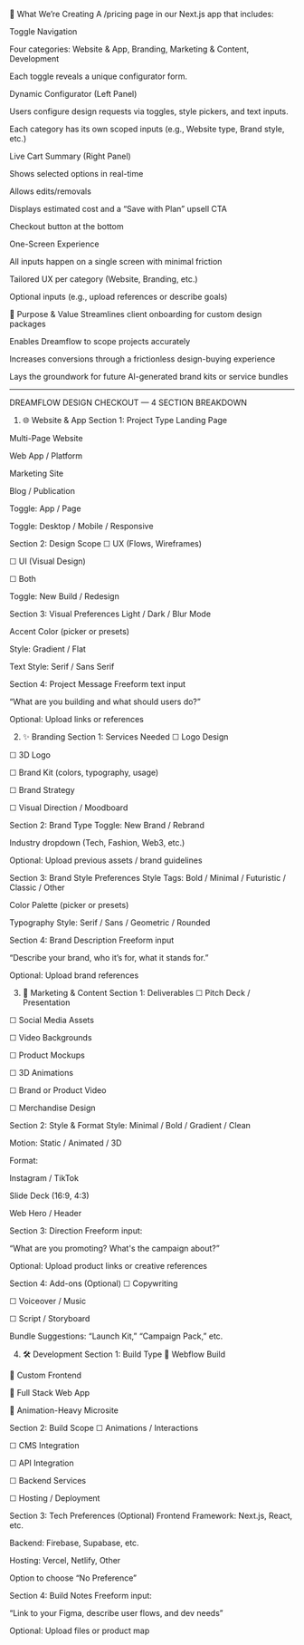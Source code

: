 🧭 What We’re Creating
A /pricing page in our Next.js app that includes:

Toggle Navigation

Four categories:
Website & App, Branding, Marketing & Content, Development

Each toggle reveals a unique configurator form.

Dynamic Configurator (Left Panel)

Users configure design requests via toggles, style pickers, and text inputs.

Each category has its own scoped inputs (e.g., Website type, Brand style, etc.)

Live Cart Summary (Right Panel)

Shows selected options in real-time

Allows edits/removals

Displays estimated cost and a “Save with Plan” upsell CTA

Checkout button at the bottom

One-Screen Experience

All inputs happen on a single screen with minimal friction

Tailored UX per category (Website, Branding, etc.)

Optional inputs (e.g., upload references or describe goals)

🧩 Purpose & Value
Streamlines client onboarding for custom design packages

Enables Dreamflow to scope projects accurately

Increases conversions through a frictionless design-buying experience

Lays the groundwork for future AI-generated brand kits or service bundles

----------

 DREAMFLOW DESIGN CHECKOUT — 4 SECTION BREAKDOWN
1. 🌐 Website & App
Section 1: Project Type
Landing Page

Multi-Page Website

Web App / Platform

Marketing Site

Blog / Publication

Toggle: App / Page

Toggle: Desktop / Mobile / Responsive

Section 2: Design Scope
☐ UX (Flows, Wireframes)

☐ UI (Visual Design)

☐ Both

Toggle: New Build / Redesign

Section 3: Visual Preferences
Light / Dark / Blur Mode

Accent Color (picker or presets)

Style: Gradient / Flat

Text Style: Serif / Sans Serif

Section 4: Project Message
Freeform text input

“What are you building and what should users do?”

Optional: Upload links or references

2. ✨ Branding
Section 1: Services Needed
☐ Logo Design

☐ 3D Logo

☐ Brand Kit (colors, typography, usage)

☐ Brand Strategy

☐ Visual Direction / Moodboard

Section 2: Brand Type
Toggle: New Brand / Rebrand

Industry dropdown (Tech, Fashion, Web3, etc.)

Optional: Upload previous assets / brand guidelines

Section 3: Brand Style Preferences
Style Tags: Bold / Minimal / Futuristic / Classic / Other

Color Palette (picker or presets)

Typography Style: Serif / Sans / Geometric / Rounded

Section 4: Brand Description
Freeform input

“Describe your brand, who it’s for, what it stands for.”

Optional: Upload brand references

3. 📣 Marketing & Content
Section 1: Deliverables
☐ Pitch Deck / Presentation

☐ Social Media Assets

☐ Video Backgrounds

☐ Product Mockups

☐ 3D Animations

☐ Brand or Product Video

☐ Merchandise Design

Section 2: Style & Format
Style: Minimal / Bold / Gradient / Clean

Motion: Static / Animated / 3D

Format:

Instagram / TikTok

Slide Deck (16:9, 4:3)

Web Hero / Header

Section 3: Direction
Freeform input:

“What are you promoting? What's the campaign about?”

Optional: Upload product links or creative references

Section 4: Add-ons (Optional)
☐ Copywriting

☐ Voiceover / Music

☐ Script / Storyboard

Bundle Suggestions: “Launch Kit,” “Campaign Pack,” etc.

4. 🛠 Development
Section 1: Build Type
🔘 Webflow Build

🔘 Custom Frontend

🔘 Full Stack Web App

🔘 Animation-Heavy Microsite

Section 2: Build Scope
☐ Animations / Interactions

☐ CMS Integration

☐ API Integration

☐ Backend Services

☐ Hosting / Deployment

Section 3: Tech Preferences (Optional)
Frontend Framework: Next.js, React, etc.

Backend: Firebase, Supabase, etc.

Hosting: Vercel, Netlify, Other

Option to choose “No Preference”

Section 4: Build Notes
Freeform input:

“Link to your Figma, describe user flows, and dev needs”

Optional: Upload files or product map

